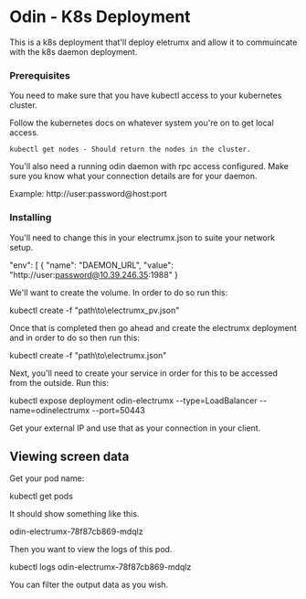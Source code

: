 ﻿# Odin - K8s Deployment

This is a k8s deployment that'll deploy eletrumx and allow it to commuincate with the k8s daemon deployment.

### Prerequisites

You need to make sure that you have kubectl access to your kubernetes cluster.

Follow the kubernetes docs on whatever system you're on to get local access.

```
kubectl get nodes - Should return the nodes in the cluster.
```
You'll also need a running odin daemon with rpc access configured. Make sure you know what your connection details are for your daemon. 

Example: http://user:password@host:port

### Installing

You'll need to change this in your electrumx.json to suite your network setup.

"env": [
                {
                   "name": "DAEMON_URL",
                   "value": "http://user:password@10.39.246.35:1988"
                }


We'll want to create the volume. In order to do so run this:

kubectl create -f "path\to\electrumx_pv.json"

Once that is completed then go ahead and create the electrumx deployment and in order to do so then run this:

kubectl create -f "path\to\electrumx.json"

Next, you'll need to create your service in order for this to be accessed from the outside. Run this:

kubectl expose deployment odin-electrumx --type=LoadBalancer --name=odinelectrumx --port=50443

Get your external IP and use that as your connection in your client.



## Viewing screen data

Get your pod name:

kubectl get pods 

It should show something like this.

odin-electrumx-78f87cb869-mdqlz

Then you want to view the logs of this pod.

kubectl logs odin-electrumx-78f87cb869-mdqlz

You can filter the output data as you wish.

